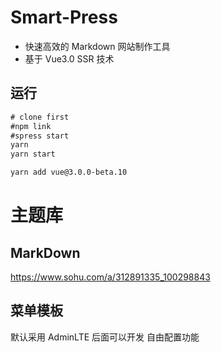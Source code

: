 # Smart-Press

- 快速高效的 Markdown 网站制作工具
- 基于 Vue3.0 SSR 技术

## 运行

```js
# clone first
#npm link
#spress start
yarn
yarn start
```

```bash
yarn add vue@3.0.0-beta.10

```

# 主题库

## MarkDown

https://www.sohu.com/a/312891335_100298843

## 菜单模板

默认采用 AdminLTE 后面可以开发 自由配置功能
